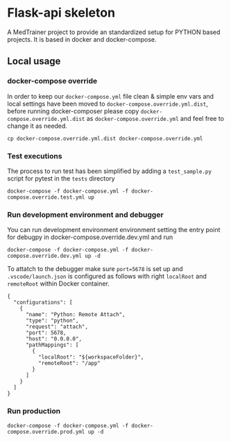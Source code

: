 # Flask-api skeleton
A MedTrainer project to provide an standardized setup for PYTHON based projects. It is based in docker and docker-compose.

## Local usage


### docker-compose override
In order to keep our `docker-compose.yml` file clean & simple env vars and
local settings have been moved to `docker-compose.override.yml.dist`, before
running docker-composer please copy `docker-compose.override.yml.dist` as
`docker-compose.override.yml` and feel free to change it as needed.
```
cp docker-compose.override.yml.dist docker-compose.override.yml
```

### Test executions
The process to run test has been simplified by adding a `test_sample.py` script for pytest in the `tests` directory

```
docker-compose -f docker-compose.yml -f docker-compose.override.test.yml up
```



### Run development environment and debugger
You can run development environment environment setting the entry point for debugpy in docker-compose.override.dev.yml and run

```
docker-compose -f docker-compose.yml -f docker-compose.override.dev.yml up -d
```
To attatch to the debugger make sure `port=5678` is set up and `.vscode/launch.json` is configured as follows with right `localRoot` and `remoteRoot` within Docker container.
```
{
  "configurations": [
    {
      "name": "Python: Remote Attach",
      "type": "python",
      "request": "attach",
      "port": 5678,
      "host": "0.0.0.0",
      "pathMappings": [
        {
          "localRoot": "${workspaceFolder}",
          "remoteRoot": "/app"
        }
      ]
    }
  ]
}

```

### Run production

```
docker-compose -f docker-compose.yml -f docker-compose.override.prod.yml up -d
```
